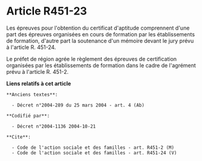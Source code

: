 # Article R451-23

Les épreuves pour l'obtention du certificat d'aptitude comprennent d'une part des épreuves organisées en cours de formation
par les établissements de formation, d'autre part la soutenance d'un mémoire devant le jury prévu à l'article R. 451-24.

Le préfet de région agrée le règlement des épreuves de certification organisées par les établissements de formation dans le
cadre de l'agrément prévu à l'article R. 451-2.

**Liens relatifs à cet article**

	**Anciens textes**:

	  - Décret n°2004-289 du 25 mars 2004 - art. 4 (Ab)

	**Codifié par**:

	  - Décret n°2004-1136 2004-10-21

	**Cite**:

	  - Code de l'action sociale et des familles - art. R451-2 (M)
	  - Code de l'action sociale et des familles - art. R451-24 (V)
